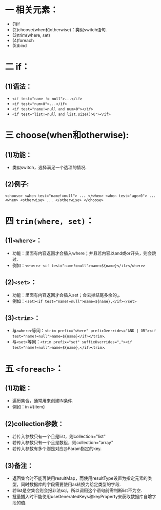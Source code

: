 # 一 相关元素：
- (1)if
- (2)choose(when和otherwise)：类似switch语句.
- (3)trim(where, set)
- (4)foreach
- (5)bind

# 二 if：
## (1)语法：
- `<if test="name != null">...</if>`
- `<if test="num>0">...</if>`
- `<if test="name!=null and num>0"></if>`
- `<if test="list!=null and list.size()>0"></if>`

# 三 choose(when和otherwise):
## (1)功能：
- 类似switch，选择满足一个选项的情况.

## (2)例子:
`
<choose>
    <when test="name!=null">
        ...
    </when>
    <when test="age>0">
        ...
    <when>
    <otherwise>
        ...
    </otherwise>
</choose>
`

# 四 `trim(where, set)`：
## (1)`<where>`：
- 功能：里面有内容返回才会插入where；并且若内容以and或or开头，则会跳过.
- 例如：`<where> <if test="name!=null">name=${name}</if></where>`

## (2)`<set>`：
- 功能：里面有内容返回才会插入set；会去掉结尾多余的,。
- 例如：`<set><if test="name!=null">name=${name},</if></set>`

## (3)`<trim>`：
- 与`<where>`等同：`<trim prefix="where" prefixOverrides="AND | OR"><if test="name!=null">name=${name}</if></trim>`.
- 与`<set>`等同：`<trim prefix="set" suffixOverrides=","><if test="name!=null">name=${name},</if><trim>`.

# 五 `<foreach>`：
## (1)功能：
- 遍历集合，通常用来创建IN条件.
- 例如：in <foreach item="item" index="index" collection="list" open="(" separator="," close=")"> #{item} </foreach>

## (2)collection参数：
- 若传入参数只有一个且是list，则collection="list"
- 若传入参数只有一个且是数组，则collection="array"
- 若传入参数有多个则是对应@Param指定的key.

## (3)备注：
- 返回集合时不能再使用resultMap，而使用resultType设置为指定元素的类型，同时数据库的字段需要使用as转换为给定类型的字段.
- 若list是空集合则会报非法sql，所以调用这个语句前需判断list不为空.
- 批量插入时不能使用useGeneratedKeys和keyProperty来获取数据库自增字段的值.